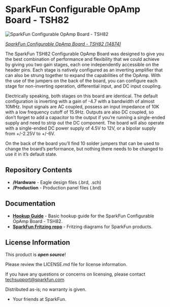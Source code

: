 SparkFun Configurable OpAmp Board - TSH82
========================================

![SparkFun Configurable OpAmp Board - TSH82](https://cdn.sparkfun.com/assets/parts/1/3/1/5/1/14874-SparkFun_Configurable_OpAmp_Board_-_TSH82_-01.jpg)

[*SparkFun Configurable OpAmp Board - TSH82 (14874)*](https://www.sparkfun.com/products/14874)

The SparkFun TSH82 Configurable OpAmp Board was designed to give you the best combination of performance and flexibility that we could achieve by giving you two gain stages, each one independently accessible on the header pins. Each stage is natively configured as an inverting amplifier that can also be strung together to expand the capabilities of the OpAmp. With the use of the jumpers on the back of the board, you can configure each stage for non-inverting operation, differential input, and DC input coupling.

Electrically speaking, both stages on this board are identical. The default configuration is inverting with a gain of -4.7 with a bandwidth of almost 10MHz. Input signals are AC coupled, possess an input impedance of 10K with a low frequency cutoff of 15.9Hz. Outputs are also DC coupled, so don’t forget to add a capacitor to the output if you’re running a single-ended supply and need to strip out the DC component. The board will also operate with a single-ended DC power supply of 4.5V to 12V, or a bipolar supply from +/-2.25V to +/-6V.

On the back of the board you’ll find 10 solder jumpers that can be used to change the board’s performance, but nothing there needs to be changed to use it in it’s default state.

Repository Contents
-------------------
* **/Hardware** - Eagle design files (.brd, .sch)
* **/Production** - Production panel files (.brd)

Documentation
--------------
* **[Hookup Guide](https://learn.sparkfun.com/tutorials/tsh82-configurable-opamp-hookup-guide)** - Basic hookup guide for the SparkFun Configurable OpAmp Board - TSH82.
* **[SparkFun Fritzing repo](https://github.com/sparkfun/Fritzing_Parts)** - Fritzing diagrams for SparkFun products.

License Information
-------------------

This product is _**open source**_! 

Please review the LICENSE.md file for license information. 

If you have any questions or concerns on licensing, please contact techsupport@sparkfun.com.

Distributed as-is; no warranty is given.

- Your friends at SparkFun.

